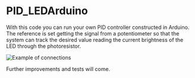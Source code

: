 # PID_LEDArduino
With this code you can run your own PID controller constructed in Arduino. The reference is set getting the signal from a potentiometer so that the system can track the desired value reading the current brightness of the LED through the photoresistor.

![Example of connections](https://user-images.githubusercontent.com/94801013/224553404-3da21da4-e2f6-4172-ab71-945a27504d4e.png)

Further improvements and tests will come.

